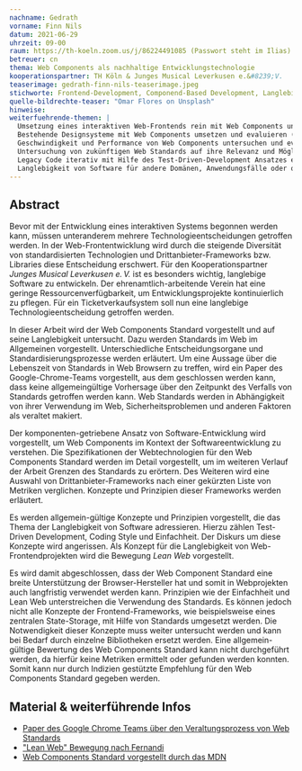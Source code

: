 ```yaml
---
nachname: Gedrath
vorname: Finn Nils
datum: 2021-06-29
uhrzeit: 09-00
raum: https://th-koeln.zoom.us/j/86224491085 (Passwort steht im Ilias)
betreuer: cn
thema: Web Components als nachhaltige Entwicklungstechnologie
kooperationspartner: TH Köln & Junges Musical Leverkusen e.&#8239;V.
teaserimage: gedrath-finn-nils-teaserimage.jpeg
stichworte: Frontend-Development, Componend-Based Development, Langlebigkeit, Lean Web, Technologieauswahl, JavaScript-Frameworks, Standards, Web Components
quelle-bildrechte-teaser: "Omar Flores on Unsplash"
hinweise:
weiterfuehrende-themen: |
  Umsetzung eines interaktiven Web-Frontends rein mit Web Components und Web Standards. //
  Bestehende Designsysteme mit Web Components umsetzen und evaluieren (Material, Carbon, Adobe etc.) //
  Geschwindigkeit und Performance von Web Components untersuchen und evaluieren. Methoden zur Verbesserung ermitteln. //
  Untersuchung von zukünftigen Web Standards auf ihre Relevanz und Möglichkeiten. Ausblick auf neue Webtechnologien. //
  Legacy Code iterativ mit Hilfe des Test-Driven-Development Ansatzes erneuern. //
  Langlebigkeit von Software für andere Domänen, Anwendungsfälle oder organisatorische Anforderungen untersuchen.
---
```


## Abstract

Bevor mit der Entwicklung eines interaktiven Systems begonnen werden kann, müssen unteranderem mehrere Technologieentscheidungen getroffen werden. In der Web-Frontentwicklung wird durch die steigende Diversität von standardisierten Technologien und Drittanbieter-Frameworks bzw. Libraries diese Entscheidung erschwert. Für den Kooperationspartner *Junges Musical Leverkusen e.&#8239;V.* ist es besonders wichtig, langlebige Software zu entwickeln. Der ehrenamtlich-arbeitende Verein hat eine geringe Ressourcenverfügbarkeit, um Entwicklungsprojekte kontinuierlich zu pflegen. Für ein Ticketverkaufsystem soll nun eine langlebige Technologieentscheidung getroffen werden.

In dieser Arbeit wird der Web Components Standard vorgestellt und auf seine Langlebigkeit untersucht. Dazu werden Standards im Web im Allgemeinen vorgestellt. Unterschiedliche Entscheidungsorgane und Standardisierungsprozesse werden erläutert. Um eine Aussage über die Lebenszeit von Standards in Web Browsern zu treffen, wird ein Paper des Google-Chrome-Teams vorgestellt, aus dem geschlossen werden kann, dass keine allgemeingültige Vorhersage über den Zeitpunkt des Verfalls von Standards getroffen werden kann. Web Standards werden in Abhängigkeit von ihrer Verwendung im Web, Sicherheitsproblemen und anderen Faktoren als veraltet makiert.

Der komponenten-getriebene Ansatz von Software-Entwicklung wird vorgestellt, um Web Components im Kontext der Softwareentwicklung zu verstehen. Die Spezifikationen der Webtechnologien für den Web Components Standard werden im Detail vorgestellt, um im weiteren Verlauf der Arbeit Grenzen des Standards zu erörtern. Des Weiteren wird eine Auswahl von Drittanbieter-Frameworks nach einer gekürzten Liste von Metriken verglichen. Konzepte und Prinzipien dieser Frameworks werden erläutert.

Es werden allgemein-gültige Konzepte und Prinzipien vorgestellt, die das Thema der Langlebigkeit von Software adressieren. Hierzu zählen Test-Driven Development, Coding Style und Einfachheit. Der Diskurs um diese Konzepte wird angerissen. Als Konzept für die Langlebigkeit von Web-Frontendprojekten wird die Bewegung *Lean Web* vorgestellt.

Es wird damit abgeschlossen, dass der Web Component Standard eine breite Unterstützung der Browser-Hersteller hat und somit in Webprojekten auch langfristig verwendet werden kann. Prinzipien wie der Einfachheit und Lean Web unterstreichen die Verwendung des Standards. Es können jedoch nicht alle Konzepte der Frontend-Frameworks, wie beispielsweise eines zentralen State-Storage, mit Hilfe von Standards umgesetzt werden. Die Notwendigkeit dieser Konzepte muss weiter untersucht werden und kann bei Bedarf durch einzelne Bibliotheken ersetzt werden. Eine allgemein-gültige Bewertung des Web Components Standard kann nicht durchgeführt werden, da hierfür keine Metriken ermittelt oder gefunden werden konnten. Somit kann nur durch Indizien gestützte Empfehlung für den Web Components Standard gegeben werden.


## Material & weiterführende Infos

- [Paper des Google Chrome Teams über den Veraltungsprozess von Web Standards](https://doi.org/10.1109/ICSE-SEIP.2019.00044)
- ["Lean Web" Bewegung nach Fernandi](https://leanweb.dev/)
- [Web Components Standard vorgestellt durch das MDN](https://developer.mozilla.org/en-US/docs/Web/Web_Components)

